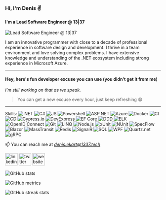 ﻿### Hi, I'm Denis ✌️

#### I'm a Lead Software Engineer @ 13|37

![Lead Software Engineer @ 13|37](https://oss-tools.1337.services/readmemaker/img/Logotype-dark.svg)

I am an innovative programmer with close to a decade of professional experience in software design and development. I thrive in a team environment and love solving complex problems. I have extensive knowledge and understanding of the .NET ecosystem including strong experience in Microsoft Azure.

---

#### Hey, here's fun developer excuse you can use (you didn't get it from me)

*I’m still working on that as we speak.*

> You can get a new excuse every hour, just keep refreshing 😁

---

Skills:  ![.NET](https://img.shields.io/badge/-.NET-05e273)  ![C#](https://img.shields.io/badge/-C%23-05e273)  ![JS](https://img.shields.io/badge/-JS-05e273)  ![Powershell](https://img.shields.io/badge/-Powershell-05e273)  ![ASP.NET](https://img.shields.io/badge/-ASP.NET-05e273)  ![Azure](https://img.shields.io/badge/-Azure-05e273)  ![Docker](https://img.shields.io/badge/-Docker-05e273)  ![CI](https://img.shields.io/badge/-CI-05e273)  ![CD](https://img.shields.io/badge/-CD-05e273)  ![Cypress.io](https://img.shields.io/badge/-Cypress.io-05e273)  ![DevExpress](https://img.shields.io/badge/-DevExpress-05e273)  ![EF Core](https://img.shields.io/badge/-EF%20Core-05e273)  ![DDD](https://img.shields.io/badge/-DDD-05e273)  ![ELK](https://img.shields.io/badge/-ELK-05e273)  ![OpenID Connect](https://img.shields.io/badge/-OpenID%20Connect-05e273)  ![Git](https://img.shields.io/badge/-Git-05e273)  ![LINQ](https://img.shields.io/badge/-LINQ-05e273)  ![Node.js](https://img.shields.io/badge/-Node.js-05e273)  ![xUnit](https://img.shields.io/badge/-xUnit-05e273)  ![NUnit](https://img.shields.io/badge/-NUnit-05e273)  ![SpecFlow](https://img.shields.io/badge/-SpecFlow-05e273)  ![Blazor](https://img.shields.io/badge/-Blazor-05e273)  ![MassTransit](https://img.shields.io/badge/-MassTransit-05e273)  ![Redis](https://img.shields.io/badge/-Redis-05e273)  ![SignalR](https://img.shields.io/badge/-SignalR-05e273)  ![SQL](https://img.shields.io/badge/-SQL-05e273)  ![WPF](https://img.shields.io/badge/-WPF-05e273)  ![Quartz.net](https://img.shields.io/badge/-Quartz.net-05e273)  ![gRPC](https://img.shields.io/badge/-gRPC-05e273)

📫 You can reach me at *denis.ekart@1337.tech*

[<img src='https://oss-tools.1337.services/readmemaker/img/linkedin.svg' alt='linkedin' height='40'>](https://www.linkedin.com/in/denis-ekart-aa8495187/)  [<img src='https://oss-tools.1337.services/readmemaker/img/twitter.svg' alt='twitter' height='40'>](https://twitter.com/denisekart)  [<img src='https://oss-tools.1337.services/readmemaker/img/icloud.svg' alt='website' height='40'>](https://1337.tech)  

![GitHub stats](https://github-readme-stats.vercel.app/api?username=denisekart&show_icons=true&bg_color=0C0C91&text_color=05E273&title_color=05E273&border_color=05E273)  

![GitHub metrics](https://metrics.lecoq.io/denisekart)  

![GitHub streak stats](https://github-readme-streak-stats.herokuapp.com/?user=denisekart&theme=dark&&date_format=M%20j%5B%2C%20Y%5D&background=0C0C91&border=198754&ring=198754&fire=198754&currStreakLabel=198754)  

